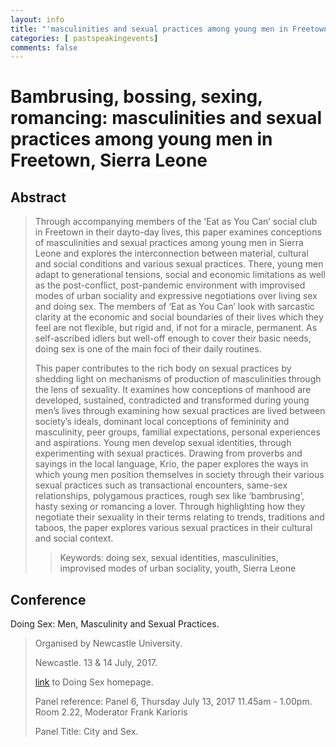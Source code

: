 ```yaml
---
layout: info
title: "'masculinities and sexual practices among young men in Freetown, Sierra Leone' Paper at Doing Sex, Men and Masculinities Conference. Newcastle. 13 & 14 July 2017."
categories: [ pastspeakingevents]
comments: false
---
```

# Bambrusing, bossing, sexing, romancing: masculinities and sexual practices among young men in Freetown, Sierra Leone

## Abstract
>Through accompanying members of the ‘Eat as You Can’ social club in Freetown in their dayto-day lives, this paper examines conceptions of masculinities and sexual practices among young men in Sierra Leone and explores the interconnection between material, cultural and social conditions and various sexual practices. There, young men adapt to generational tensions, social and economic limitations as well as the post-conflict, post-pandemic environment with improvised modes of urban sociality and expressive negotiations over living sex and doing sex. The members of ‘Eat as You Can’ look with sarcastic clarity at the economic and social boundaries of their lives which they feel are not flexible, but rigid and, if not for a miracle, permanent. As self-ascribed idlers but well-off enough to cover their basic needs, doing sex is one of the main foci of their daily routines.
>
>This paper contributes to the rich body on sexual practices by shedding light on mechanisms of production of masculinities through the lens of sexuality. It examines how conceptions of manhood are developed, sustained, contradicted and transformed during young men’s lives through examining how sexual practices are lived between society’s ideals, dominant local conceptions of femininity and masculinity, peer groups, familial expectations, personal experiences and aspirations. Young men develop sexual identities, through experimenting with sexual practices. Drawing from proverbs and sayings in the local language, Krio, the paper explores the ways in which young men position themselves in society through their various sexual practices such as transactional encounters, same-sex relationships, polygamous practices, rough sex like ‘bambrusing’, hasty sexing or romancing a lover. Through highlighting how they negotiate their sexuality in their terms relating to trends, traditions and taboos, the paper explores various sexual practices in their cultural and social context.
>> Keywords: doing sex, sexual identities, masculinities, improvised modes of urban sociality, youth, Sierra Leone 


## Conference
Doing Sex: Men, Masculinity and Sexual Practices.

>Organised by Newcastle University.
>
> Newcastle. 13 & 14 July, 2017.
>
> [link](http://research.ncl.ac.uk/doingsex//) to Doing Sex homepage.
>
> Panel reference: Panel 6, Thursday July 13, 2017 11.45am - 1.00pm. Room 2.22, Moderator Frank Karioris
>
> Panel Title: City and Sex.
